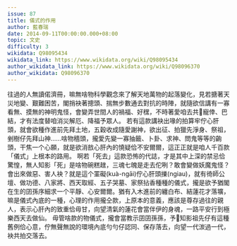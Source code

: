 ```yaml
---
issue: 87
title: 儀式的作用
author: 藍春瑞
date: 2014-09-11T00:00:00.000+08:00
topic: 文史
difficulty: 3
wikidata: Q98095434
wikidata_link: https://www.wikidata.org/wiki/Q98095434
author_wikidata_link: https://www.wikidata.org/wiki/Q98096370
author_wikidata: Q98096370
---
```

往過的人無讀偌濟冊，嘛無啥物科學觀念來了解天地萬物的起落變化，見若搪著天災地變、艱難困苦，閣捎袂著摠頭、揣無步數通去對抗的時陣，就隨欲信講有一寡看無、摸無的神明鬼怪，會變弄世間人的禍福、好䆀，不時著愛咱去共𪜶寵倖、巴結，才有法度替咱消災解厄、降福予眾人。
若有這款講袂出喙的拍算牢佇心肝頭，就會欲種作進前先拜土地，五穀收成隨愛謝神，欲出征、拍獵先淨身、祭祖，剉樹仔先拜山神……啥物穡頭，攏愛先變一寡抽籤、卜卦、求神、問鬼等等的齣頭，干焦一个心願，就是欲消敨心肝內的憢疑佮不安爾爾，這正正就是咱人千百款「儀式」上根本的路用。
啊若「死去」這款恐怖的代誌，才是其中上深的禁忌佮驚惶，無人知影「死」是啥物碗糕趖，三魂七魄是走去佗咧？敢會變做妖魔鬼怪？會出來做惡、害人袂？就是這个罣礙(kuà-ngāi)佇心肝頭擽(ngiau)，就有徛師公壇、做功德、八家將、西天取經、五子哭墓、家祭拈香種種的儀式，攏是欲予猶閣在生的囝孫序細求一个平靜、心安爾爾。猶有入木進前的纏白布、結蓮花才落壙，嘛是儀式內底的一種，心理的作用攏仝款，上原本的意義，應該是尊存過往的親人，表示心肝內的致重佮毋甘，向望清氣的蓮花會當伴伊的身魂，一路平安行到極樂西天去做仙。
毋管啥款的物儀式，攏會當教示囝囝孫孫，予𪜶知影祖先仔有這種舊例佮心意，佇無聲無說的環境內底勻勻仔認同、保存落去，向望一代湠過一代，袂共拍交落去。